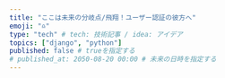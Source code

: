 ```yaml
---
title: "ここは未来の分岐点/飛翔！ユーザー認証の彼方へ"
emoji: "♎️"
type: "tech" # tech: 技術記事 / idea: アイデア
topics: ["django", "python"]
published: false # trueを指定する
# published_at: 2050-08-20 00:00 # 未来の日時を指定する
---
```

